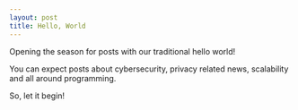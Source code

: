 ```yaml
---
layout: post
title: Hello, World
---
```


Opening the season for posts with our traditional hello world!

You can expect posts about cybersecurity, privacy related news, scalability and all around programming.

So, let it begin!
